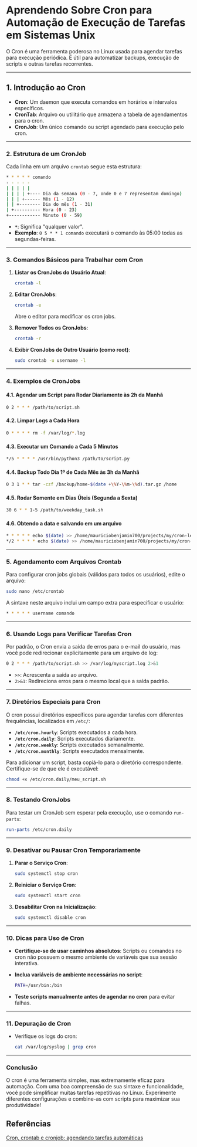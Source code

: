 # Aprendendo Sobre Cron para Automação de Execução de Tarefas em Sistemas Unix

O Cron é uma ferramenta poderosa no Linux usada para agendar tarefas para execução periódica. É útil para automatizar backups, execução de scripts e outras tarefas recorrentes.

---

## 1. **Introdução ao Cron**

- **Cron**: Um daemon que executa comandos em horários e intervalos específicos.
- **CronTab**: Arquivo ou utilitário que armazena a tabela de agendamentos para o cron.
- **CronJob**: Um único comando ou script agendado para execução pelo cron.

---

### 2. **Estrutura de um CronJob**

Cada linha em um arquivo `crontab` segue esta estrutura:

```bash
* * * * * comando
- - - - -
| | | | | 
| | | | +---- Dia da semana (0 - 7, onde 0 e 7 representam domingo)
| | | +------ Mês (1 - 12)
| | +-------- Dia do mês (1 - 31)
| +---------- Hora (0 - 23)
+------------ Minuto (0 - 59)
```

- **`*`**: Significa "qualquer valor".
- **Exemplo**: `0 5 * * 1 comando` executará o comando às 05:00 todas as segundas-feiras.

---

### 3. **Comandos Básicos para Trabalhar com Cron**

1. **Listar os CronJobs do Usuário Atual**:

   ```bash
   crontab -l
   ```

2. **Editar CronJobs**:

   ```bash
   crontab -e
   ```

   Abre o editor para modificar os cron jobs.

3. **Remover Todos os CronJobs**:

   ```bash
   crontab -r
   ```

4. **Exibir CronJobs de Outro Usuário (como root)**:

   ```bash
   sudo crontab -u username -l
   ```

---

### 4. **Exemplos de CronJobs**

#### 4.1. Agendar um Script para Rodar Diariamente às 2h da Manhã

```bash
0 2 * * * /path/to/script.sh
```

#### 4.2. Limpar Logs a Cada Hora

```bash
0 * * * * rm -f /var/log/*.log
```

#### 4.3. Executar um Comando a Cada 5 Minutos

```bash
*/5 * * * * /usr/bin/python3 /path/to/script.py
```

#### 4.4. Backup Todo Dia 1º de Cada Mês às 3h da Manhã

```bash
0 3 1 * * tar -czf /backup/home-$(date +\%Y-\%m-\%d).tar.gz /home
```

#### 4.5. Rodar Somente em Dias Úteis (Segunda a Sexta)

```bash
30 6 * * 1-5 /path/to/weekday_task.sh
```

#### 4.6. Obtendo a data e salvando em um arquivo

```bash
* * * * * echo $(date) >> /home/mauriciobenjamin700/projects/my/cron-learning/cron_log.txt
*/2 * * * * echo $(date) >> /home/mauriciobenjamin700/projects/my/cron-learning/cron_log2.txt
```

---

### 5. **Agendamento com Arquivos Crontab**

Para configurar cron jobs globais (válidos para todos os usuários), edite o arquivo:

```bash
sudo nano /etc/crontab
```

A sintaxe neste arquivo inclui um campo extra para especificar o usuário:

```bash
* * * * * username comando
```

---

### 6. **Usando Logs para Verificar Tarefas Cron**

Por padrão, o Cron envia a saída de erros para o e-mail do usuário, mas você pode redirecionar explicitamente para um arquivo de log:

```bash
0 2 * * * /path/to/script.sh >> /var/log/myscript.log 2>&1
```

- `>>`: Acrescenta a saída ao arquivo.
- `2>&1`: Redireciona erros para o mesmo local que a saída padrão.

---

### 7. **Diretórios Especiais para Cron**

O cron possui diretórios específicos para agendar tarefas com diferentes frequências, localizados em `/etc/`:

- **`/etc/cron.hourly`**: Scripts executados a cada hora.
- **`/etc/cron.daily`**: Scripts executados diariamente.
- **`/etc/cron.weekly`**: Scripts executados semanalmente.
- **`/etc/cron.monthly`**: Scripts executados mensalmente.

Para adicionar um script, basta copiá-lo para o diretório correspondente. Certifique-se de que ele é executável:

```bash
chmod +x /etc/cron.daily/meu_script.sh
```

---

### 8. **Testando CronJobs**

Para testar um CronJob sem esperar pela execução, use o comando `run-parts`:

```bash
run-parts /etc/cron.daily
```

---

### 9. **Desativar ou Pausar Cron Temporariamente**

1. **Parar o Serviço Cron**:

   ```bash
   sudo systemctl stop cron
   ```

2. **Reiniciar o Serviço Cron**:

   ```bash
   sudo systemctl start cron
   ```

3. **Desabilitar Cron na Inicialização**:

   ```bash
   sudo systemctl disable cron
   ```

---

### 10. **Dicas para Uso de Cron**

- **Certifique-se de usar caminhos absolutos**: Scripts ou comandos no cron não possuem o mesmo ambiente de variáveis que sua sessão interativa.
- **Inclua variáveis de ambiente necessárias no script**:

  ```bash
  PATH=/usr/bin:/bin
  ```

- **Teste scripts manualmente antes de agendar no cron** para evitar falhas.

---

### 11. **Depuração de Cron**

- Verifique os logs do cron:

  ```bash
  cat /var/log/syslog | grep cron
  ```

---

### Conclusão

O cron é uma ferramenta simples, mas extremamente eficaz para automação. Com uma boa compreensão de sua sintaxe e funcionalidade, você pode simplificar muitas tarefas repetitivas no Linux. Experimente diferentes configurações e combine-as com scripts para maximizar sua produtividade!

## Referências

[Cron, crontab e cronjob: agendando tarefas automáticas](https://www.youtube.com/watch?v=TG--rQkZvGc)
